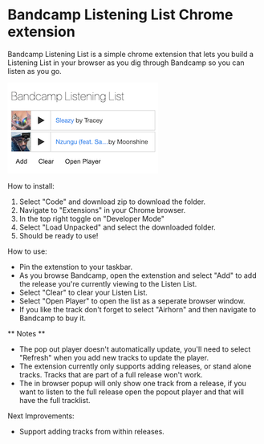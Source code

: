 # Bandcamp Listening List Chrome extension

Bandcamp Listening List is a simple chrome extension that lets you build a Listening List in your browser as you dig through Bandcamp so you can listen as you go. 

![screenshot](https://github.com/bi1boo/MyBandcampPlaylist/blob/main/images/screenshot2.png?raw=true)

How to install:

1. Select "Code" and download zip to download the folder.
2. Navigate to "Extensions" in your Chrome browser. 
3. In the top right toggle on "Developer Mode"
4. Select "Load Unpacked" and select the downloaded folder. 
5. Should be ready to use!

How to use:

- Pin the extenstion to your taskbar.
- As you browse Bandcamp, open the extenstion and select "Add" to add the release you're currently viewing to the Listen List.
- Select "Clear" to clear your Listen List.
- Select "Open Player" to open the list as a seperate browser window. 
- If you like the track don't forget to select "Airhorn" and then navigate to Bandcamp to buy it. 

** Notes ** 

- The pop out player doesn't automatically update, you'll need to select "Refresh" when you add new tracks to update the player. 
- The extension currently only supports adding releases, or stand alone tracks. Tracks that are part of a full release won't work. 
- The in browser popup will only show one track from a release, if you want to listen to the full release open the popout player and that will have the full tracklist. 

Next Improvements:

- Support adding tracks from within releases. 
